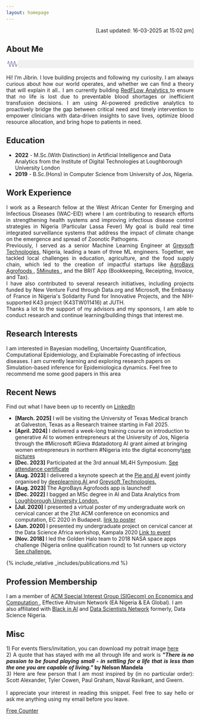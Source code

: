 ```yaml
---
layout: homepage
---
```

<p  align="right">[Last updated: 16-03-2025 at 15:02 pm]</p>

## About Me
<img src="assets/img/wavy.gif">
<p align="justify"> Hi! I’m Jibrin. I love building projects and following my curiosity. I am always curious about how our world operates, and whether we can find a theory that will explain it all.. I am currently building <a href="https://github.com/RedFlowAI/RedflowAI.github.io">RedFLow Analytics </a> to ensure that no life is lost due to preventable blood shortages or inefficient transfusion decisions. I am using AI-powered predictive analytics to proactively bridge the gap between critical need and timely intervention to empower clinicians with data-driven insights to save lives, optimize blood resource allocation, and bring hope to patients in need. </p>

## Education
- **2022** - M.Sc.(With Distinction) in Artificial Intelligence and Data Analytics from the Institute of Digital Technologies at Loughborough University London 
- **2019** - B.Sc.(Hons) in Computer Science from University of Jos, Nigeria.

## Work Experience
<p align="justify"> I work as a Research fellow at the West African Center for Emerging and Infectious Diseases (WAC-EID) where I am contributing to research efforts in strengthening health systems and improving infectious disease control strategies in Nigeria (Particular Lassa Fever) My goal is build real time integrated surveillance systems that address the impact of climate change on the emergence and spread of Zoonotic Pathogens.<br>
Previously, I served as a senior Machine Learning Engineer at <a href="https://greysoft.ng">Greysoft Technologies</a>, Nigeria, leading a team of three ML engineers. Together, we tackled local challenges in education, agriculture, and the food supply chain, which led to the creation of impactful startups like  <a href="https://agrobays.com">AgroBays Agrofoods </a>,  <a href="https://app.5minutes.ng">5Minutes </a>, and the BRIT App (Bookkeeping, Receipting, Invoice, and Tax).<br>
I have also contributed to several research initiatives, including projects funded by New Venture Fund through Data.org and Microsoft, the Embassy of France in Nigeria's Solidarity Fund for Innovative Projects, and the NIH-supported K43 project (K43TW011416) at JUTH.
<br>  
Thanks a lot to the support of my advisors and my sponsors, I am able to conduct research and continue learning/building things that interest me.
</p>

## Research Interests

I am interested in Bayesian modelling, Uncertainty Quantification, Computational Epidemiology, and Explainable Forecasting of infectious diseases. I am currently learning and exploring research papers on Simulation-based inference for Epidemiologica dynamics. Feel free to recommend me some good papers in this area <br> 

## Recent News 

Find out what I have been up to recently on  <a rel="me" href="https://linkedin.com/in/jbrnjfr">LinkedIn</a>
- **[March. 2025]** I will be visiting the University of Texas Medical branch at Galveston, Texas as a Research trainee starting in Fall 2025.
- **[April. 2024]** I delivered a week-long training course on introduction to generative AI to women entrepreneurs at the University of Jos, Nigeria through the #Microsoft #Gieva #datadotorg AI grant aimed at bringing women entrepreneurs in northern #Nigeria into the digital economy!<a href='https://x.com/jbrnjfr/status/1782014757182066887' target='-blank'>see pictures</a>
- **[Dec. 2023]** Participated at the 3rd annual ML4H Symposium. <a href ='https://www.linkedin.com/posts/activity-7150626337832046592-xdIN?utm_source=share&utm_medium=member_desktop'>See attendance certificate</a>
- **[Aug. 2023]** I delivered a keynote speech at the <a href="https://www.linkedin.com/feed/update/urn:li:activity:7096848518631366656/ "> Pie and AI</a> event jointly organised by <a href="https://www.deeplearning.ai">deeplearning.AI </a>and <a href="https://greysoft.ng">Greysoft Technologies.</a>
- **[Aug. 2023]** The AgroBays Agrofoods app is launched!
- **[Dec. 2022]** I bagged an MSc degree in AI and Data Analytics from <a href="https://www.lborolondon.ac.uk/study/masters-degrees/artificial-intelligence-data-analytics/"> Loughborough University London. </a>
- **[Jul. 2020]** I presented a virtual poster of my undergraduate work on cervical cancer at the 21st ACM conference on economics and computation, EC 2020 in Budapest. <a href="https://ec20.sigecom.org/program/posters/"> link to poster</a>
- **[Jun. 2020]** I presented my undergraduate project on cervical cancer at the Data Science Africa workshop, Kampala 2020 <a href="https://www.datascienceafrica.org/dsa2020kampala/schedule/#session-paper1">Link to event</a>
- **[Nov. 2018]** I led the Golden Halo team to 2018 NASA space apps challenge (Nigeria online qualification round) to 1st runners up victory <a href="https://2018.spaceappschallenge.org/challenges/what-world-needs-now/health-makes-wealth/teams/golden-halo-1/project/">See challenge.</a>

{% include_relative _includes/publications.md %}

<!--{% include_relative _includes/services.md %} -->
## Profession Membership
I am a member of <a href="http://www.sigecom.org">ACM Special Interest Group (SIGecom) on Economics and Computation </a>, Effective Altruism Network (EA Nigeria & EA Global). I am also affiliated with <a href="https://blackinai.github.io/#/">Black in AI</a> and <a href="https://www.datasciencenigeria.org">Data Scientists Network</a> formerly, Data Science Nigeria.

## Misc
<p align="justify">
1) For events fliers/invitation, you can download my potrait image <a href ="https://raw.githubusercontent.com/jbrnjfr/jbrnjfr.github.io/main/assets/img/IMG_5241.jpeg"> here </a> <br>
2) A quote that has stayed with me all through life and work is <strong><i> "There is no passion to be found playing small - in settling for a life that is less than the one you are capable of living."
</i> by Nelson Mandela</strong> <br>
3) Here are few person that I am most inspired by (in no particular order): Scott Alexander, Tyler Cowen, Paul Graham, Naval Ravikant, and Gwern. <br> <br> 
I appreciate your interest in reading this snippet. Feel free to say hello or ask me anything using my email before you leave.</p>

 <a href='http://www.freevisitorcounters.com'>Free Counter</a> <script type='text/javascript' src='https://www.freevisitorcounters.com/auth.php?id=e2851f6f60d71cbaa285642eb1ba5e154a03c745'></script>
<script type="text/javascript" src="https://www.freevisitorcounters.com/en/home/counter/1286736/t/0"></script>
